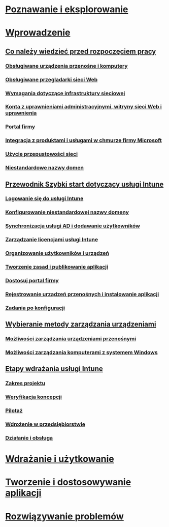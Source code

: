 # [Poznawanie i eksplorowanie](/intune/understand-explore/introduction-to-microsoft-intune)

# [Wprowadzenie](what-to-know-before-you-start-microsoft-intune.md)
## [Co należy wiedzieć przed rozpoczęciem pracy](what-to-know-before-you-start-microsoft-intune.md)
### [Obsługiwane urządzenia przenośne i komputery](supported-mobile-devices-and-computers.md)
### [Obsługiwane przeglądarki sieci Web](supported-web-browsers.md)
### [Wymagania dotyczące infrastruktury sieciowej](network-infrastructure-requirements-for-microsoft-intune.md)
### [Konta z uprawnieniami administracyjnymi, witryny sieci Web i uprawnienia](administrative-accounts-websites-perms.md)
### [Portal firmy](microsoft-intune-company-portal.md)
### [Integracja z produktami i usługami w chmurze firmy Microsoft](integration-with-cloud-services.md)
### [Użycie przepustowości sieci](network-bandwidth-use.md)
### [Niestandardowe nazwy domen](domain-names-for-microsoft-intune.md)

## [Przewodnik Szybki start dotyczący usługi Intune](start-with-a-paid-subscription-to-microsoft-intune.md)
### [Logowanie się do usługi Intune](start-with-a-paid-subscription-to-microsoft-intune-step-1.md)
### [Konfigurowanie niestandardowej nazwy domeny](start-with-a-paid-subscription-to-microsoft-intune-step-2.md)
### [Synchronizacja usługi AD i dodawanie użytkowników](start-with-a-paid-subscription-to-microsoft-intune-step-3.md)
### [Zarządzanie licencjami usługi Intune](start-with-a-paid-subscription-to-microsoft-intune-step-4.md)
### [Organizowanie użytkowników i urządzeń](start-with-a-paid-subscription-to-microsoft-intune-step-5.md)
### [Tworzenie zasad i publikowanie aplikacji](start-with-a-paid-subscription-to-microsoft-intune-step-6.md)
### [Dostosuj portal firmy](start-with-a-paid-subscription-to-microsoft-intune-step-7.md)
### [Rejestrowanie urządzeń przenośnych i instalowanie aplikacji](start-with-a-paid-subscription-to-microsoft-intune-step-8.md)
### [Zadania po konfiguracji](post-configuration-tasks.md)

## [Wybieranie metody zarządzania urządzeniami](choose-how-to-manage-devices.md)
### [Możliwości zarządzania urządzeniami przenośnymi](mobile-device-management-capabilities-in-microsoft-intune.md)
### [Możliwości zarządzania komputerami z systemem Windows](windows-pc-management-capabilities-in-microsoft-intune.md)

## [Etapy wdrażania usługi Intune](rollout-phases-for-microsoft-intune-deployment.md)
### [Zakres projektu](project-scope.md)
### [Weryfikacja koncepcji](proof-of-concept.md)
### [Pilotaż](pilot.md)
### [Wdrożenie w przedsiębiorstwie](enterprise-rollout.md)
### [Działanie i obsługa](operations-and-maintenance.md)

<!-- # [Plan and Design](/intune/plan-design/ways-to-do-enterprise-mobility) -->
# [Wdrażanie i użytkowanie](/intune/deploy-use/overview-of-device-and-app-lifecycles-in-microsoft-intune)
# [Tworzenie i dostosowywanie aplikacji](/intune/develop/intune-app-sdk)
# [Rozwiązywanie problemów](/intune/troubleshoot/general-troubleshooting-tips-for-microsoft-intune)


<!--HONumber=Jul16_HO3-->


